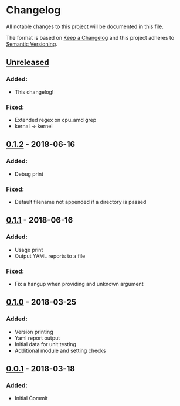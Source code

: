 # Changelog
All notable changes to this project will be documented in this file.

The format is based on [Keep a Changelog](https://keepachangelog.com/en/1.0.0/)
and this project adheres to [Semantic Versioning](https://semver.org/spec/v2.0.0.html).

## [Unreleased]
### Added:
- This changelog!

### Fixed:
- Extended regex on cpu_amd grep
- kernal -> kernel

## [0.1.2] - 2018-06-16
### Added:
- Debug print

### Fixed:
- Default filename not appended if a directory is passed

## [0.1.1] - 2018-06-16
### Added:
- Usage print
- Output YAML reports to a file

### Fixed:
- Fix a hangup when providing and unknown argument

## [0.1.0] - 2018-03-25
### Added:
- Version printing
- Yaml report output
- Initial data for unit testing
- Additional module and setting checks

## [0.0.1] - 2018-03-18
### Added:
- Initial Commit

[Unreleased]: https://github.com/hxr/kvmcheck/compare/0.1.1...HEAD
[0.1.2]: https://github.com/hxr/kvmcheck/compare/0.1.1...0.1.2
[0.1.1]: https://github.com/hxr/kvmcheck/compare/0.1.0...0.1.1
[0.1.0]: https://github.com/hxr/kvmcheck/compare/0.0.1...0.1.0
[0.0.1]: https://github.com/hxr/kvmcheck/tree/0.0.1
